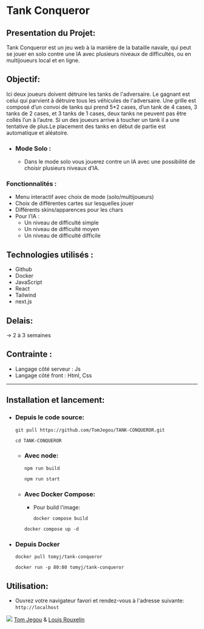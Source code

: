 # Tank Conqueror

##  Presentation du Projet:

Tank Conqueror est un jeu web à la manière de la bataille navale, qui peut se jouer en solo contre une IA avec plusieurs niveaux de difficultés, ou en multijoueurs local et en ligne.


## Objectif:

Ici deux joueurs doivent détruire les tanks de l'adversaire. 
Le gagnant est celui qui parvient à détruire tous les véhicules de l'adversaire. Une grille est composé d’un convoi de tanks qui prend 5*2 cases, d’un tank de 4 cases, 3 tanks de 2 cases, et 3 tanks de 1 cases, deux tanks ne peuvent pas être collés l’un à l’autre. Si un des joueurs arrive à toucher un tank il a une tentative de plus.Le placement des tanks en début de partie est automatique et aléatoire.
* ### Mode Solo :

    * Dans le mode solo vous jouerez contre un IA avec une possibilité de choisir plusieurs niveaux d’IA.


### Fonctionnalités :

* Menu interactif avec choix de mode (solo/multijoueurs)
* Choix de différentes cartes sur lesquelles jouer
* Différents skins/apparences pour les chars
* Pour l’IA :
    * Un niveau de difficulté simple
    * Un niveau de difficulté moyen
    * Un niveau de difficulté difficile


## Technologies utilisés : 
    
* Github
* Docker
* JavaScript
* React
* Tailwind
* next.js


## Delais:
 -> 2 à 3 semaines

## Contrainte : 

* Langage côté serveur : Js
* Langage côté front : Html, Css

---
## Installation et lancement: 

- ### Depuis le code source:

    ```
    git pull https://github.com/TomJegou/TANK-CONQUEROR.git
    ```
    ```
    cd TANK-CONQUEROR
    ```
    - ### Avec node:
        ```
        npm run build
        ```
        ```
        npm run start
        ```
    - ### Avec Docker Compose:
        - Pour build l'image: 
            ``` 
            docker compose build 
            ```
            
        ```
        docker compose up -d
        ```
- ### Depuis Docker
    ```
    docker pull tomyj/tank-conqueror
    ```
    ```
    docker run -p 80:80 tomyj/tank-conqueror
    ```
## Utilisation:

- Ouvrez votre navigateur favori et rendez-vous à l'adresse suivante: ```http://localhost```

 ![](https://brand.ynov.com/img/logos/ynov_campus/logo_ynov_campus.svg)
[Tom Jegou](https://github.com/TomJegou) & [Louis Rouxelin](https://github.com/L0uxe)